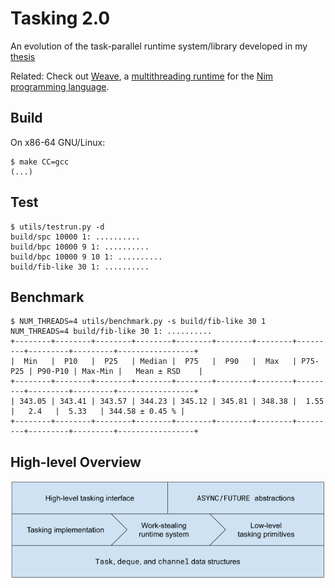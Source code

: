 # Tasking 2.0

An evolution of the task-parallel runtime system/library developed in my
[thesis][1]

Related: Check out [Weave][2], a [multithreading runtime][3] for the [Nim
programming language][4].

## Build
On x86-64 GNU/Linux:
```console
$ make CC=gcc
(...)
```

## Test
```console
$ utils/testrun.py -d
build/spc 10000 1: ..........
build/bpc 10000 9 1: ..........
build/bpc 10000 9 10 1: ..........
build/fib-like 30 1: ..........
```

## Benchmark
```console
$ NUM_THREADS=4 utils/benchmark.py -s build/fib-like 30 1
NUM_THREADS=4 build/fib-like 30 1: ..........
+--------+--------+--------+--------+--------+--------+--------+---------+---------+---------+-----------------+
|  Min   |  P10   |  P25   | Median |  P75   |  P90   |  Max   | P75-P25 | P90-P10 | Max-Min |   Mean ± RSD    |
+--------+--------+--------+--------+--------+--------+--------+---------+---------+---------+-----------------+
| 343.05 | 343.41 | 343.57 | 344.23 | 345.12 | 345.81 | 348.38 |  1.55   |   2.4   |  5.33   | 344.58 ± 0.45 % |
+--------+--------+--------+--------+--------+--------+--------+---------+---------+---------+-----------------+
```

## High-level Overview
![](overview.png)

<!-- References -->

[1]: https://epub.uni-bayreuth.de/2990
[2]: https://github.com/mratsim/weave
[3]: https://github.com/nim-lang/RFCs/issues/160
[4]: https://nim-lang.org
